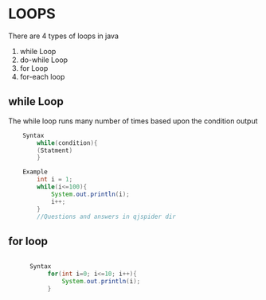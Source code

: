 # LOOPS
There are 4 types of loops in java
   1) while Loop
   2) do-while Loop
   3) for Loop
   4) for-each loop


## while Loop
   The while loop runs many number of times based upon the condition output

```java
    Syntax
        while(condition){
        (Statment)
        }

    Example
        int i = 1;
        while(i<=100){
            System.out.println(i);
            i++;
        }
        //Questions and answers in qjspider dir
```
## for loop
 
  ```java

        Syntax
             for(int i=0; i<=10; i++){
                 System.out.println(i);
             }

  ```
